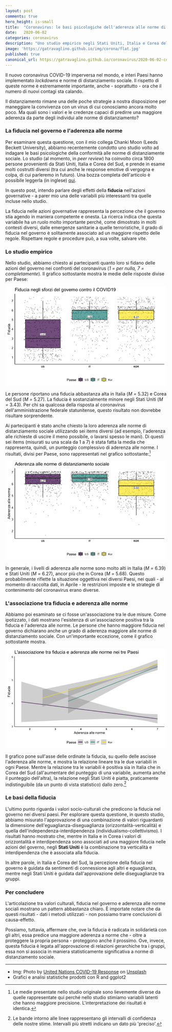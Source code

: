 ```yaml
---
layout: post
comments: true
hero_height: is-small
title:  "Coronavirus: le basi psicologiche dell'aderenza alle norme di distanziamento sociali"
date:   2020-06-02
categories: coronavirus
description: "Uno studio empirico negli Stati Uniti, Italia e Corea del Sud"
image: 'https://gatravaglino.github.io/img/corona/flat.jpg'
published: true
canonical_url: https://gatravaglino.github.io/coronavirus/2020-06-02-compliance-research.markdown.html
---
```



Il nuovo coronavirus COVID-19 imperversa nel mondo, e interi Paesi hanno implementato *lockdowns* e norme di distanziamento sociale. Il rispetto di queste norme è estremamente importante, anche - soprattutto - ora che il numero di nuovi contagi sta calando. 

Il distanziamento rimane una delle poche strategie a nostra disposizione per maneggiare la convivenza con un virus di cui conosciamo ancora molto poco. Ma quali sono i valori e le credenze capaci di predirre una maggiore aderenza da parte degli individui alle norme di distanziamento?

### La fiducia nel governo e l'aderenza alle norme

Per esaminare questa questione, con il mio collega Chanki Moon (Leeds Beckett University), abbiamo recentemente condotto uno studio volto ad indagare le basi psicologiche della conformità alle norme di distanziamente sociale. Lo studio (al momento, in *peer review*) ha coinvolto circa 1800 persone provenienti da Stati Uniti, Italia e Corea del Sud, e prende in esame molti costrutti diversi (tra cui anche le response emotive di vergogna e colpa, di cui parleremo in futuro). Una bozza completa dell'articolo è possibile leggerla (in inglese) [qui](https://psyarxiv.com/8yn5b/).

In questo post, intendo parlare degli effetti della **fiducia** nell'azioni governative - a parer mio una delle variabili più interessanti tra quelle incluse nello studio. 

La fiducia nelle azioni governative rappresenta la percezione che il governo stia agendo in maniera competente e onesta. La ricerca indica che questa variabile ha un ruolo molto importante perché, come dimostrato in molti contesti diversi, dalle emergenze sanitarie a quelle terroristiche, il grado di fiducia nel governo è solitamente associato ad un maggiore rispetto delle regole. Rispettare regole e procedure può, a sua volte, salvare vite. 

### Lo studio empirico

Nello studio, abbiamo chiesto ai partecipanti quanto loro si fidano delle azioni del governo nei confronti del coronavirus (*1 = per nulla, 7 = completamente*). Il grafico sottostante mostra le medie delle risposte divise per Paese:

<p align="center">
  <img src="/img/res/trust.png" width="500" />
</p>

Le persone riportano una fiducia abbastanza alta in Italia (*M =* 5.32) e Corea del Sud (*M =* 5.27). La fiducia è sostanzialmente minore negli Stati Uniti (*M =* 3.43). Per chi sa qualcosa della risposta al coronavirus dell'amministrazione federale statunitense, questo risultato non dovrebbe risultare sorprendente. 

Ai partecipanti è stato anche chiesto la loro aderenza alle norme di distanziamento sociale utilizzando sei items diversi (ad esempio, l'aderenza alle richieste di uscire il meno possibile, o lavarsi spesso le mani). Di questi sei items (misurati su una scala da 1 a 7) è stata fatta la media che rappresenta, quindi, un punteggio complessivo di aderenza alle norme. I risultati, divisi per Paese, sono rappresentati nel grafico sottostante:[^1] 

<p align="center">
  <img src="/img/res/compliance.png" width="500" />
</p>

In generale, i livelli di aderenza alle norme sono molto alti in Italia (*M =* 6.39) e Stati Uniti (*M =* 6.27), ancor più che in Corea (*M =* 5.68). Questo probabilmente riflette la situazione oggettiva nei diversi Paesi, nei quali - al momento di raccolta dati, in Aprile - le restrizioni imposte e le strategie di contenimento del coronavirus erano diverse.

### L'associazione tra fiducia e aderenza alle norme

Abbiamo poi esaminato se ci fosse un'associazione tra le due misure. Come ipotizzato, i dati mostrano l'esistenza di un'associazione positiva tra la fiducia e l'aderenza alle norme. Le persone che hanno maggiore fiducia nel governo dichiarano anche un grado di aderenza maggiore alle norme di distanziamento sociale. Con un'importante eccezione, come il grafico sottostante mostra. 

<p align="center">
  <img src="/img/res/regr.png" width="500" />
</p>

Il grafico pone sull'asse delle ordinate la fiducia, su quello delle ascisse l'aderenza alle norme, e mostra la relazione lineare tra le due variabili in ogni Paese. Mentre la relazione tra le variabili è positiva sia in Italia che in Corea del Sud (all'aumentare del punteggio di una variabile, aumenta anche il punteggio dell'altra), la relazione negli Stati Uniti è piatta, praticamente indistinguibile (da un punto di vista statistico) dallo zero.[^2]

### Le basi della fiducia

L'ultimo punto riguarda i valori socio-culturali che predicono la  fiducia nel governo nei diversi paesi. Per esplorare questa questione, in questo studio, abbiamo misurato l'approvazione di una combinazione di valori riguardanti la dimensione dell'eguaglianza-diseguaglianza (orizzontalità-verticalità) e quella dell'independenza-interdipendenza (individualismo-collettivismo). I risultati hanno mostrato che, mentre in Italia e in Corea i valori di orizzontalità e interdipendenza sono associati ad una maggiore fiducia nelle azioni del governo, negli **Stati Uniti** è la combinazione tra verticalità e interdipendenza che è associata alla fiducia. 

In altre parole, in Italia e Corea del Sud, la percezione della fiducia nel governo è guidata da sentimenti di connessione agli altri e eguaglianza, mentre negli Stati Uniti è guidata dall'approvazione delle diseguaglianze tra gruppi. 

### Per concludere

L'articolazione tra valori culturali, fiducia nel governo e aderenza alle norme sociali mostrano un pattern abbastanza chiaro. È importate notare che da questi risultati - dati i metodi utilizzati - non possiamo trarre conclusioni di causa-effetto. 

Possiamo, tuttavia, affermare che, ove la fiducia è radicata in solidarietà con gli altri, essa predice una maggiore aderenza a norme che - oltre a proteggere la propria persona - proteggono anche il prossimo. Ove, invece, questa fiducia è legata all'approvazione di relazioni gerarchiche tra i gruppi, essa non si associa in maniera statisticamente significativa a norme di distanziamento sociale.








[^1]: Le medie presentate nello studio originale sono lievemente diverse da quelle rappresentate qui perché nello studio stimiamo variabili latenti che hanno maggiore precisione. L'interpretazione dei risultati è identica.
[^2]: Le bande intorno alle linee rappresentano gli intervalli di confidenza delle nostre stime. Intervalli più stretti indicano un dato più 'preciso'.






***
- Img: Photo by [United Nations COVID-19 Response](https://unsplash.com/@unitednations) on [Unsplash](https://unsplash.com)
- Grafici e analisi statistiche prodotti con R and ggplot2

